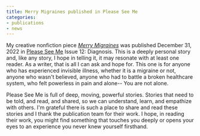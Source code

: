 ```yaml
---
title: Merry Migraines published in Please See Me
categories:
- publications
- news
---
```


My creative nonfiction piece [_Merry Migraines_](https://pleaseseeme.com/issue-12-diagnosis/nonfiction/merry-migraines-psm-12-cnf-erin-darrow/) was published December 31, 2022 in [Please See Me](https://pleaseseeme.com/) Issue 12: Diagnosis. This is a deeply personal story and, like any story, I hope in telling it, it may resonate with at least one reader. As a writer, that is all I can ask and hope for. This one is for anyone who has experienced invisible illness, whether it is a migraine or not, anyone who wasn't believed, anyone who had to battle a broken healthcare system, who felt powerless in pain and alone-- You are not alone.

Please See Me is full of deep, moving, powerful stories. Stories that need to be told, and read, and shared, so we can understand, learn, and empathize with others. I'm grateful there is such a place to share and read these stories and I thank the publication team for their work. I hope, in reading their work, you might find something that touches you deeply or opens your eyes to an experience you never knew yourself firsthand.
